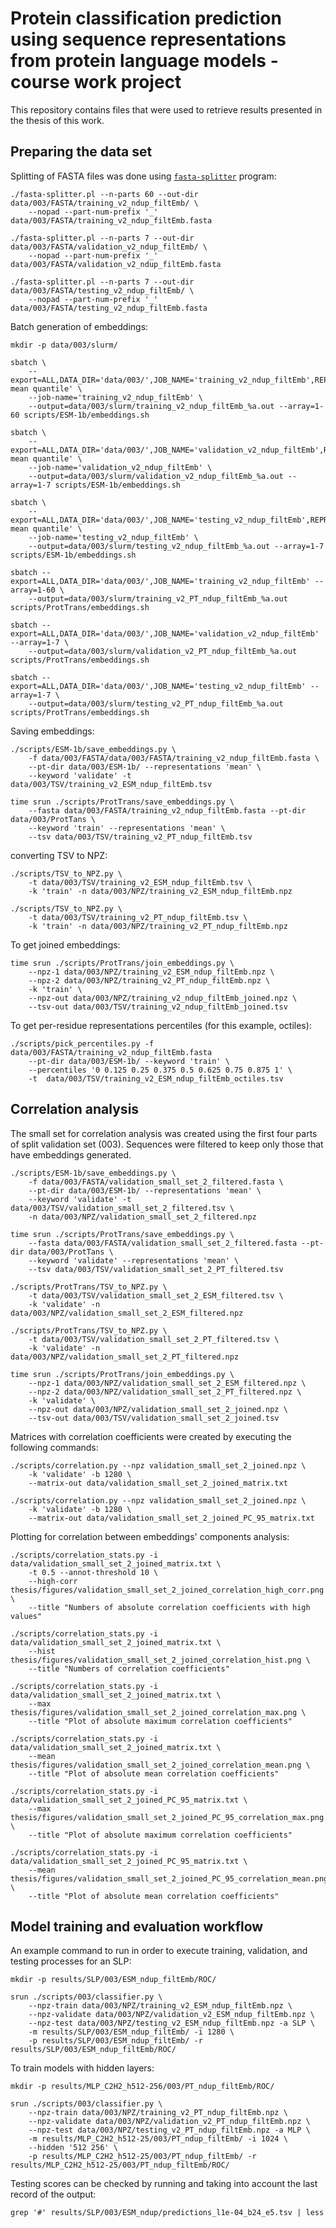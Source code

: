 # Protein classification prediction using sequence representations from protein language models - course work project

This repository contains files that were used to retrieve results presented
in the thesis of this work.

## Preparing the data set

Splitting of FASTA files was done using
[`fasta-splitter`](http://kirill-kryukov.com/study/tools/fasta-splitter/)
program:

```
./fasta-splitter.pl --n-parts 60 --out-dir data/003/FASTA/training_v2_ndup_filtEmb/ \
    --nopad --part-num-prefix '_' data/003/FASTA/training_v2_ndup_filtEmb.fasta

./fasta-splitter.pl --n-parts 7 --out-dir data/003/FASTA/validation_v2_ndup_filtEmb/ \
    --nopad --part-num-prefix '_' data/003/FASTA/validation_v2_ndup_filtEmb.fasta

./fasta-splitter.pl --n-parts 7 --out-dir data/003/FASTA/testing_v2_ndup_filtEmb/ \
    --nopad --part-num-prefix '_' data/003/FASTA/testing_v2_ndup_filtEmb.fasta
```

Batch generation of embeddings:

```
mkdir -p data/003/slurm/

sbatch \
    --export=ALL,DATA_DIR='data/003/',JOB_NAME='training_v2_ndup_filtEmb',REPRESENTATIONS='per_res mean quantile' \
    --job-name='training_v2_ndup_filtEmb' \
    --output=data/003/slurm/training_v2_ndup_filtEmb_%a.out --array=1-60 scripts/ESM-1b/embeddings.sh

sbatch \
    --export=ALL,DATA_DIR='data/003/',JOB_NAME='validation_v2_ndup_filtEmb',REPRESENTATIONS='per_res mean quantile' \
    --job-name='validation_v2_ndup_filtEmb' \
    --output=data/003/slurm/validation_v2_ndup_filtEmb_%a.out --array=1-7 scripts/ESM-1b/embeddings.sh

sbatch \
    --export=ALL,DATA_DIR='data/003/',JOB_NAME='testing_v2_ndup_filtEmb',REPRESENTATIONS='per_res mean quantile' \
    --job-name='testing_v2_ndup_filtEmb' \
    --output=data/003/slurm/testing_v2_ndup_filtEmb_%a.out --array=1-7 scripts/ESM-1b/embeddings.sh

sbatch --export=ALL,DATA_DIR='data/003/',JOB_NAME='training_v2_ndup_filtEmb' --array=1-60 \
    --output=data/003/slurm/training_v2_PT_ndup_filtEmb_%a.out scripts/ProtTrans/embeddings.sh

sbatch --export=ALL,DATA_DIR='data/003/',JOB_NAME='validation_v2_ndup_filtEmb' --array=1-7 \
    --output=data/003/slurm/validation_v2_PT_ndup_filtEmb_%a.out scripts/ProtTrans/embeddings.sh

sbatch --export=ALL,DATA_DIR='data/003/',JOB_NAME='testing_v2_ndup_filtEmb' --array=1-7 \
    --output=data/003/slurm/testing_v2_PT_ndup_filtEmb_%a.out scripts/ProtTrans/embeddings.sh

```

Saving embeddings:

```
./scripts/ESM-1b/save_embeddings.py \
    -f data/003/FASTA/data/003/FASTA/training_v2_ndup_filtEmb.fasta \
    --pt-dir data/003/ESM-1b/ --representations 'mean' \
    --keyword 'validate' -t data/003/TSV/training_v2_ESM_ndup_filtEmb.tsv 

time srun ./scripts/ProtTrans/save_embeddings.py \
    --fasta data/003/FASTA/training_v2_ndup_filtEmb.fasta --pt-dir data/003/ProtTans \
    --keyword 'train' --representations 'mean' \
    --tsv data/003/TSV/training_v2_PT_ndup_filtEmb.tsv
```

converting TSV to NPZ:

```
./scripts/TSV_to_NPZ.py \
    -t data/003/TSV/training_v2_ESM_ndup_filtEmb.tsv \
    -k 'train' -n data/003/NPZ/training_v2_ESM_ndup_filtEmb.npz

./scripts/TSV_to_NPZ.py \
    -t data/003/TSV/training_v2_PT_ndup_filtEmb.tsv \
    -k 'train' -n data/003/NPZ/training_v2_PT_ndup_filtEmb.npz
```

To get joined embeddings:

```
time srun ./scripts/ProtTrans/join_embeddings.py \
    --npz-1 data/003/NPZ/training_v2_ESM_ndup_filtEmb.npz \
    --npz-2 data/003/NPZ/training_v2_PT_ndup_filtEmb.npz \
    -k 'train' \
    --npz-out data/003/NPZ/training_v2_ndup_filtEmb_joined.npz \
    --tsv-out data/003/TSV/training_v2_ndup_filtEmb_joined.tsv
```

To get per-residue representations percentiles (for this example, octiles):

```
./scripts/pick_percentiles.py -f data/003/FASTA/training_v2_ndup_filtEmb.fasta
	--pt-dir data/003/ESM-1b/ --keyword 'train' \
	--percentiles '0 0.125 0.25 0.375 0.5 0.625 0.75 0.875 1' \
	-t  data/003/TSV/training_v2_ESM_ndup_filtEmb_octiles.tsv
```

## Correlation analysis

The small set for correlation analysis was created using the first four parts
of split validation set (003). Sequences were filtered to keep only those that 
have embeddings generated.

```
./scripts/ESM-1b/save_embeddings.py \
    -f data/003/FASTA/validation_small_set_2_filtered.fasta \
    --pt-dir data/003/ESM-1b/ --representations 'mean' \
    --keyword 'validate' -t data/003/TSV/validation_small_set_2_filtered.tsv \
    -n data/003/NPZ/validation_small_set_2_filtered.npz

time srun ./scripts/ProtTrans/save_embeddings.py \
    --fasta data/003/FASTA/validation_small_set_2_filtered.fasta --pt-dir data/003/ProtTans \
    --keyword 'validate' --representations 'mean' \
    --tsv data/003/TSV/validation_small_set_2_PT_filtered.tsv

./scripts/ProtTrans/TSV_to_NPZ.py \
    -t data/003/TSV/validation_small_set_2_ESM_filtered.tsv \
    -k 'validate' -n data/003/NPZ/validation_small_set_2_ESM_filtered.npz

./scripts/ProtTrans/TSV_to_NPZ.py \
    -t data/003/TSV/validation_small_set_2_PT_filtered.tsv \
    -k 'validate' -n data/003/NPZ/validation_small_set_2_PT_filtered.npz

time srun ./scripts/ProtTrans/join_embeddings.py \
    --npz-1 data/003/NPZ/validation_small_set_2_ESM_filtered.npz \
    --npz-2 data/003/NPZ/validation_small_set_2_PT_filtered.npz \
    -k 'validate' \
    --npz-out data/003/NPZ/validation_small_set_2_joined.npz \
    --tsv-out data/003/TSV/validation_small_set_2_joined.tsv
```

Matrices with correlation coefficients were created by executing 
the following commands:

```
./scripts/correlation.py --npz validation_small_set_2_joined.npz \
	-k 'validate' -b 1280 \
	--matrix-out data/validation_small_set_2_joined_matrix.txt
```

```
./scripts/correlation.py --npz validation_small_set_2_joined.npz \
    -k 'validate' -b 1280 \
    --matrix-out data/validation_small_set_2_joined_PC_95_matrix.txt
```

Plotting for correlation between embeddings' components analysis:

```
./scripts/correlation_stats.py -i data/validation_small_set_2_joined_matrix.txt \
	-t 0.5 --annot-threshold 10 \
	--high-corr thesis/figures/validation_small_set_2_joined_correlation_high_corr.png \
	--title "Numbers of absolute correlation coefficients with high values"
```

```
./scripts/correlation_stats.py -i data/validation_small_set_2_joined_matrix.txt \
	--hist thesis/figures/validation_small_set_2_joined_correlation_hist.png \
	--title "Numbers of correlation coefficients"
```

```
./scripts/correlation_stats.py -i data/validation_small_set_2_joined_matrix.txt \
    --max thesis/figures/validation_small_set_2_joined_correlation_max.png \
    --title "Plot of absolute maximum correlation coefficients"
```

```
./scripts/correlation_stats.py -i data/validation_small_set_2_joined_matrix.txt \
    --mean thesis/figures/validation_small_set_2_joined_correlation_mean.png \
    --title "Plot of absolute mean correlation coefficients"
```

```
./scripts/correlation_stats.py -i data/validation_small_set_2_joined_PC_95_matrix.txt \
    --max thesis/figures/validation_small_set_2_joined_PC_95_correlation_max.png \
    --title "Plot of absolute maximum correlation coefficients"
```

```
./scripts/correlation_stats.py -i data/validation_small_set_2_joined_PC_95_matrix.txt \
    --mean thesis/figures/validation_small_set_2_joined_PC_95_correlation_mean.png \
    --title "Plot of absolute mean correlation coefficients"
```

## Model training and evaluation workflow

An example command to run in order to execute 
training, validation, and testing processes for an SLP:

```
mkdir -p results/SLP/003/ESM_ndup_filtEmb/ROC/

srun ./scripts/003/classifier.py \
    --npz-train data/003/NPZ/training_v2_ESM_ndup_filtEmb.npz \
    --npz-validate data/003/NPZ/validation_v2_ESM_ndup_filtEmb.npz \
    --npz-test data/003/NPZ/testing_v2_ESM_ndup_filtEmb.npz -a SLP \
    -m results/SLP/003/ESM_ndup_filtEmb/ -i 1280 \
    -p results/SLP/003/ESM_ndup_filtEmb/ -r results/SLP/003/ESM_ndup_filtEmb/ROC/
```

To train models with hidden layers:

```
mkdir -p results/MLP_C2H2_h512-256/003/PT_ndup_filtEmb/ROC/

srun ./scripts/003/classifier.py \
    --npz-train data/003/NPZ/training_v2_PT_ndup_filtEmb.npz \
    --npz-validate data/003/NPZ/validation_v2_PT_ndup_filtEmb.npz \
    --npz-test data/003/NPZ/testing_v2_PT_ndup_filtEmb.npz -a MLP \
    -m results/MLP_C2H2_h512-25/003/PT_ndup_filtEmb/ -i 1024 \
	--hidden '512 256' \
    -p results/MLP_C2H2_h512-25/003/PT_ndup_filtEmb/ -r results/MLP_C2H2_h512-25/003/PT_ndup_filtEmb/ROC/
```

Testing scores can be checked by running and taking into account
the last record of the output:

```
grep '#' results/SLP/003/ESM_ndup/predictions_l1e-04_b24_e5.tsv | less
```
